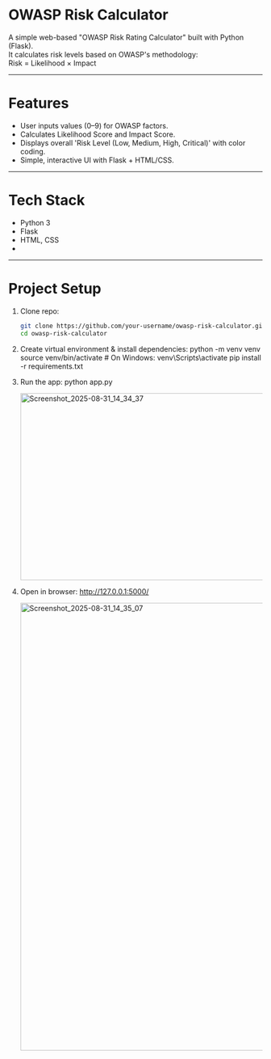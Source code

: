 # OWASP Risk Calculator

A simple web-based "OWASP Risk Rating Calculator" built with Python (Flask).  
It calculates risk levels based on OWASP's methodology:  
Risk = Likelihood × Impact

----------

# Features

- User inputs values (0–9) for OWASP factors.
- Calculates Likelihood Score and Impact Score.
- Displays overall 'Risk Level (Low, Medium, High, Critical)' with color coding.
- Simple, interactive UI with Flask + HTML/CSS.

----------

# Tech Stack
- Python 3
- Flask
- HTML, CSS
- 
-----------

# Project Setup

1. Clone repo:
   ```bash
   git clone https://github.com/your-username/owasp-risk-calculator.git
   cd owasp-risk-calculator

2. Create virtual environment & install dependencies:
   python -m venv venv
   source venv/bin/activate   # On Windows: venv\Scripts\activate
   pip install -r requirements.txt

3. Run the app:
   python app.py

   <img width="1431" height="370" alt="Screenshot_2025-08-31_14_34_37" src="https://github.com/user-attachments/assets/6f2d2471-fa86-41d8-8878-086e16b4ed2e" />

5. Open in browser:
   http://127.0.0.1:5000/
   
   <img width="1920" height="886" alt="Screenshot_2025-08-31_14_35_07" src="https://github.com/user-attachments/assets/bebab1d3-01d9-470e-a867-cc131147ea12" />

